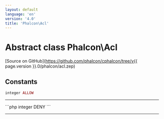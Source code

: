 ```yaml
---
layout: default
language: 'en'
version: '4.0'
title: 'Phalcon\Acl'
---
```

# Abstract class **Phalcon\Acl**

[Source on GitHub](https://github.com/phalcon/cphalcon/tree/v{{ page.version }}.0/phalcon/acl.zep)

## Constants
```php
integer ALLOW
```
<hr/>
```php
integer DENY
```
<hr/>
